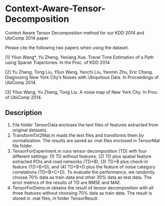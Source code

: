 Context-Aware-Tensor-Decomposition
==================================

Context Aware Tensor Decomposition method for our KDD 2014 and UbiComp 2014 paper

Please cite the following two papers when using the dataset.

[1] Yilun Wang*, Yu Zheng, Yexiang Xue. Travel Time Estimation of a Path using Sparse 
Trajectories. In the Proc. of KDD 2014

[2] Yu Zheng, Tong Liu, Yilun Wang, Yanchi Liu, Yanmin Zhu, Eric Chang. Diagnosing New York City’s
Noises with Ubiquitous Data. In Proceedings of UbiComp 2014.

[3] Yilun Wang, Yu Zheng, Tong Liu. A noise map of New York City. In Proc. of UbiComp 2014.


Description
--------
1. File folder TensorData encloses the text files of features extracted from original datasets.
2. TransformTxt2Mat.m reads the text files and transforms them by normalization. The results
are saved as .mat files enclosed in TensorMat file folder.
3. TensorForExperiment.m runs tensor decomposition (TD) with four different settings: (1) TD
without features, (2) TD plus spatial feature extracted POIs and road networks (TD+B), (3)
TD+B plus check-in feature (TD+B+D), and (4) TD+B+D plus the feature of noise category
correlations (TD+B+C+D). To evaluate the performance, we randomly choose 70% data as
train data and other 30% data as test data. The error metrics of the results of TD are RMSE
and MAE.
4. TensorForDemo.m obtains the result of tensor decomposition with all three features without
choosing 70% data as train data. The result is stored in .mat files, in folder TensorResult.
